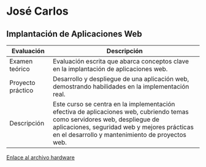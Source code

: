 # José Carlos

## Implantación de Aplicaciones Web

| Evaluación         | Descripción                                                                                           |
| ------------------- | ------------------------------------------------------------------------------------------------------- |
| Examen teórico      | Evaluación escrita que abarca conceptos clave en la implantación de aplicaciones web.                 |
| Proyecto práctico   | Desarrollo y despliegue de una aplicación web, demostrando habilidades en la implementación real.     |
| Descripción         | Este curso se centra en la implementación efectiva de aplicaciones web, cubriendo temas como servidores web, despliegue de aplicaciones, seguridad web y mejores prácticas en el desarrollo y mantenimiento de proyectos web.                      |

[Enlace al archivo hardware](./hardware/hardware1.md)